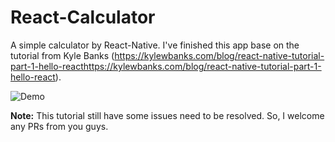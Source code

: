 # React-Calculator

A simple calculator by React-Native. I've finished this app base on the tutorial from Kyle Banks (https://kylewbanks.com/blog/react-native-tutorial-part-1-hello-reacthttps://kylewbanks.com/blog/react-native-tutorial-part-1-hello-react).

![Demo](http://g.recordit.co/KbaaHk0KcN.gif)

**Note:** This tutorial still have some issues need to be resolved. So, I welcome any PRs from you guys.

